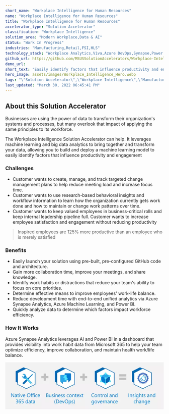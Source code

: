 ```yaml
---
short_name: "Workplace Intelligence for Human Resources"
name: "Workplace Intelligence for Human Resources"
title: "Workplace Intelligence for Human Resources"
accelerator_type: "Solution Accelerator"
classification: "Workplace Intelligence"
solution_area: "Modern Workplace,Data & AI"
status: "Work In Progress"
industries: "Manufacturing,Retail,FSI,HLS"
technology_stack: "Workplace Analytics,Viva,Azure DevOps,Synapse,Power BI"
github_url: https://github.com/MSUSSolutionAccelerators/Workplace-Intelligence-Solution-Accelerator
demo_url: 
short_text: "Easily identify factors that influence productivity and engagement"
hero_image: assets/images/Workplace_Intelligence_Hero.webp
tags: "\"Solution Accelerator\",\"Workplace Intelligence\",\"Manufacturing\",\"Retail\",\"FSI\",\"HLS\",\"Workplace Analytics\",\"Viva\",\"Azure DevOps\",\"Synapse\",\"Power BI\""
last_updated: "March 30, 2022 06:45:41 PM"
---
```

## About this Solution Accelerator

Businesses are using the power of data to transform their organization's systems and processes, but many overlook that impact of applying the same principles to its workforce.

The Workplace Intelligence Solution Accelerator can help. It leverages machine learning and big data analytics to bring together and transform your data, allowing you to build and deploy a machine learning model to easily identify factors that influence productivity and engagement

### Challenges

* Customer wants to create, manage, and track targeted change management plans to help reduce meeting load and increase focus time.
* Customer wants to use research-based behavioral insights and workflow information to learn how the organization currently gets work done and how to maintain or change work patterns over time.
* Customer wants to keep valued employees in business-critical rolls and keep internal leadership pipeline full. Customer wants to increase employee satisfaction and engagement without reducing productivity

> Inspired employees are 125% more productive than an employee who is merely satisfied

### Benefits

* Easily launch your solution using pre-built, pre-configured GitHub code and architecture.
* Gain more collaboration time, improve your meetings, and share knowledge.
* Identify work habits or distractions that reduce your team's ability to focus on core priorities.
* Determine effective means to improve employees' work-life balance.
* Reduce development time with end-to-end unified analytics via Azure Synapse Analytics, Azure Machine Learning, and Power BI.
* Quickly analyze data to determine which factors impact workforce efficiency.

### How It Works

Azure Synapse Analytics leverages AI and Power BI in a dashboard that provides visibility into work habit data from Microsoft 365 to help your team optimize efficiency, improve collaboration, and maintain health work/life balance.

![Workplace Intelligence Flow](../assets/images/Workplace_Intelligence_Flow.webp)
